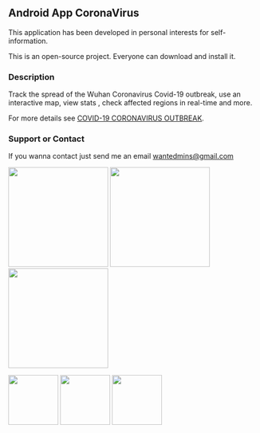## Android App CoronaVirus

This application has been developed in personal interests for self-information.

This is an open-source project. Everyone can download and install it.

### Description

Track the spread of the Wuhan Coronavirus Covid-19 outbreak, use an interactive map, view stats , check affected regions in real-time and more.

For more details see [COVID-19 CORONAVIRUS OUTBREAK](https://www.worldometers.info/coronavirus/).

### Support or Contact

If you wanna contact just send me an email wantedmins@gmail.com

<img src="https://i.imgur.com/z699Cym.jpg" width="200">
<img src="https://i.imgur.com/pUyNVLx.jpg" width="200">
<img src="https://i.imgur.com/HU6MhcV.jpg" width="200">


<p float="left">
  <img src="https://i.imgur.com/z699Cym.jpg" width="100" />
  <img src="https://i.imgur.com/pUyNVLx.jpg" width="100" /> 
  <img src="/img3.png" width="100" />
</p>
